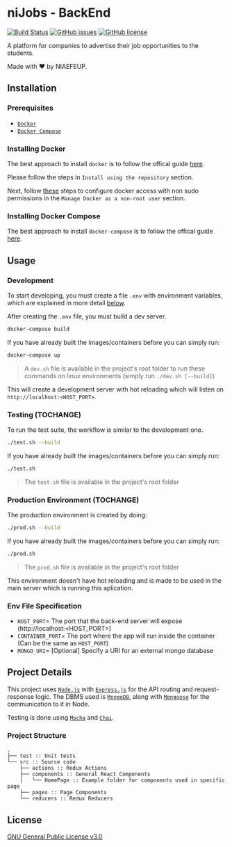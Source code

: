 # niJobs - BackEnd


[![Build Status](https://img.shields.io/travis/NIAEFEUP/nijobs-be/develop.svg?style=for-the-badge)](https://travis-ci.org/NIAEFEUP/nijobs-be)
[![GitHub issues](https://img.shields.io/github/issues/NIAEFEUP/nijobs-be.svg?style=for-the-badge)](https://github.com/NIAEFEUP/nijobs-be/issues)
[![GitHub license](https://img.shields.io/github/license/NIAEFEUP/nijobs-be.svg?style=for-the-badge)](https://github.com/NIAEFEUP/nijobs-be/blob/master/LICENSE)


A platform for companies to advertise their job opportunities to the students.

Made with ❤️ by NIAEFEUP.

## Installation

### Prerequisites

- [`Docker`](https://www.docker.com)
- [`Docker Compose`](https://www.docker.com)

### Installing Docker

The best approach to install `docker` is to follow the offical guide [here](https://docs.docker.com/install/linux/docker-ce/ubuntu/#install-using-the-repository). 

Please follow the steps in `Install using the repository` section.

Next, follow [these](https://docs.docker.com/install/linux/linux-postinstall/) steps to configure docker access with non sudo permissions in the `Manage Docker as a non-root user` section.

### Installing Docker Compose

The best approach to install `docker-compose` is to follow the offical guide [here](https://docs.docker.com/compose/install/#install-compose). 

## Usage

### Development
To start developing, you must create a file `.env` with environment variables, which are explained in more detail [below](#env-file-specification).

After creating the `.env` file, you must build a dev server.

```bash
docker-compose build
```
If you have already built the images/containers before you can simply run:
```bash
docker-compose up
```

> A `dev.sh` file is available in the project's root folder to run these commands on linux environments (simply run `./dev.sh [--build]`)

This will create a development server with hot reloading which will listen on `http://localhost:<HOST_PORT>`.

### Testing (TOCHANGE)

To run the test suite, the workflow is similar to the development one.

```bash
./test.sh --build 
```
If you have already built the images/containers before you can simply run:

```bash
./test.sh 
```
> The `test.sh` file is available in the project's root folder

### Production Environment (TOCHANGE)

The production environment is created by doing:

```bash
./prod.sh --build 
```
If you have already built the images/containers before you can simply run:

```bash
./prod.sh 
```
> The `prod.sh` file is available in the project's root folder

This environment doesn't have hot reloading and is made to be used in the main server which is running this aplication.

### Env File Specification

- `HOST_PORT`= The port that the back-end server will expose (http://localhost:<HOST_PORT>)
- `CONTAINER_PORT`= The port where the app will run inside the container (Can be the same as `HOST_PORT`)
- `MONGO_URI`= [Optional] Specify a URI for an external mongo database

## Project Details

This project uses [`Node.js`](https://nodejs.org/en/) with [`Express.js`](https://expressjs.com/) for the API routing and request-response logic. The DBMS used is [`MongoDB`](https://www.mongodb.com/), along with [`Mongoose`](https://mongoosejs.com/) for the communication to it in Node.

Testing is done using [`Mocha`](https://mochajs.org/) and [`Chai`](https://www.chaijs.com/).

### Project Structure

```
.
├── test :: Unit tests
└── src :: Source code
    ├── actions :: Redux Actions
    ├── components :: General React Components
    │   └── HomePage :: Example folder for components used in specific page
    ├── pages :: Page Components
    └── reducers :: Redux Reducers

```

## License
[GNU General Public License v3.0](https://choosealicense.com/licenses/gpl-3.0/)

